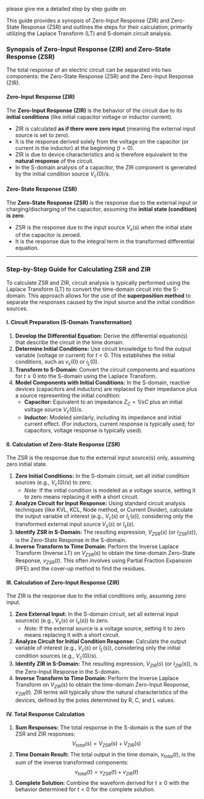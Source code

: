 please give me a detailed step by step guide on     

This guide provides a synopsis of Zero-Input Response (ZIR) and Zero-State Response (ZSR) and outlines the steps for their calculation, primarily utilizing the Laplace Transform (LT) and S-domain circuit analysis.

### Synopsis of Zero-Input Response (ZIR) and Zero-State Response (ZSR)

The total response of an electric circuit can be separated into two components: the Zero-State Response (ZSR) and the Zero-Input Response (ZIR).

#### Zero-Input Response (ZIR)
The **Zero-Input Response (ZIR)** is the behavior of the circuit due to its **initial conditions** (like initial capacitor voltage or inductor current).

*   ZIR is calculated **as if there were zero input** (meaning the external input source is set to zero).
*   It is the response derived solely from the voltage on the capacitor (or current in the inductor) at the beginning ($t=0$).
*   ZIR is due to device characteristics and is therefore equivalent to the **natural response** of the circuit.
*   In the S-domain analysis of a capacitor, the ZIR component is generated by the initial condition source $V_c(0)/s$.

#### Zero-State Response (ZSR)
The **Zero-State Response (ZSR)** is the response due to the external input or charging/discharging of the capacitor, assuming the **initial state (condition) is zero**.

*   ZSR is the response due to the input source $V_s(s)$ when the initial state of the capacitor is zeroed.
*   It is the response due to the integral term in the transformed differential equation.

---

### Step-by-Step Guide for Calculating ZSR and ZIR

To calculate ZSR and ZIR, circuit analysis is typically performed using the Laplace Transform (LT) to convert the time-domain circuit into the S-domain. This approach allows for the use of the **superposition method** to separate the responses caused by the input source and the initial condition sources.

#### I. Circuit Preparation (S-Domain Transformation)

1.  **Develop the Differential Equation:** Derive the differential equation(s) that describe the circuit in the time domain.
2.  **Determine Initial Conditions:** Use circuit knowledge to find the output variable (voltage or current) for $t < 0$. This establishes the initial conditions, such as $v_c(0)$ or $i_L(0)$.
3.  **Transform to S-Domain:** Convert the circuit components and equations for $t \geq 0$ into the S-domain using the Laplace Transform.
4.  **Model Components with Initial Conditions:** In the S-domain, reactive devices (capacitors and inductors) are replaced by their impedance plus a source representing the initial condition:
    *   **Capacitor:** Equivalent to an impedance $Z_C = 1/sC$ plus an initial voltage source $V_c(0)/s$.
    *   **Inductor:** Modeled similarly, including its impedance and initial current effect. (For inductors, current response is typically used; for capacitors, voltage response is typically used).

#### II. Calculation of Zero-State Response (ZSR)

The ZSR is the response due to the external input source(s) only, assuming zero initial state.

1.  **Zero Initial Conditions:** In the S-domain circuit, set all initial condition sources (e.g., $V_c(0)/s$) to zero.
    *   *Note:* If the initial condition is modeled as a voltage source, setting it to zero means replacing it with a short circuit.
2.  **Analyze Circuit for Input Response:** Using standard circuit analysis techniques (like KVL, KCL, Node method, or Current Divider), calculate the output variable of interest (e.g., $V_c(s)$ or $I_L(s)$), considering only the transformed external input source $V_s(s)$ or $I_s(s)$.
3.  **Identify ZSR in S-Domain:** The resulting expression, $V_{ZSR}(s)$ (or $I_{ZSR}(s)$), is the Zero-State Response in the S-domain.
4.  **Inverse Transform to Time Domain:** Perform the Inverse Laplace Transform (Inverse LT) on $V_{ZSR}(s)$ to obtain the time-domain Zero-State Response, $v_{ZSR}(t)$. This often involves using Partial Fraction Expansion (PFE) and the cover-up method to find the residues.

#### III. Calculation of Zero-Input Response (ZIR)

The ZIR is the response due to the initial conditions only, assuming zero input.

1.  **Zero External Input:** In the S-domain circuit, set all external input source(s) (e.g., $V_s(s)$ or $I_s(s)$) to zero.
    *   *Note:* If the external source is a voltage source, setting it to zero means replacing it with a short circuit.
2.  **Analyze Circuit for Initial Condition Response:** Calculate the output variable of interest (e.g., $V_c(s)$ or $I_L(s)$), considering only the initial condition sources (e.g., $V_c(0)/s$).
3.  **Identify ZIR in S-Domain:** The resulting expression, $V_{ZIR}(s)$ (or $I_{ZIR}(s)$), is the Zero-Input Response in the S-domain.
4.  **Inverse Transform to Time Domain:** Perform the Inverse Laplace Transform on $V_{ZIR}(s)$ to obtain the time-domain Zero-Input Response, $v_{ZIR}(t)$. ZIR terms will typically show the natural characteristics of the devices, defined by the poles determined by R, C, and L values.

#### IV. Total Response Calculation

1.  **Sum Responses:** The total response in the S-domain is the sum of the ZSR and ZIR responses:
    $$V_{total}(s) = V_{ZSR}(s) + V_{ZIR}(s)$$
2.  **Time Domain Result:** The total output in the time domain, $v_{total}(t)$, is the sum of the inverse transformed components:
    $$v_{total}(t) = v_{ZSR}(t) + v_{ZIR}(t)$$
3.  **Complete Solution:** Combine the waveform derived for $t \geq 0$ with the behavior determined for $t < 0$ for the complete solution.